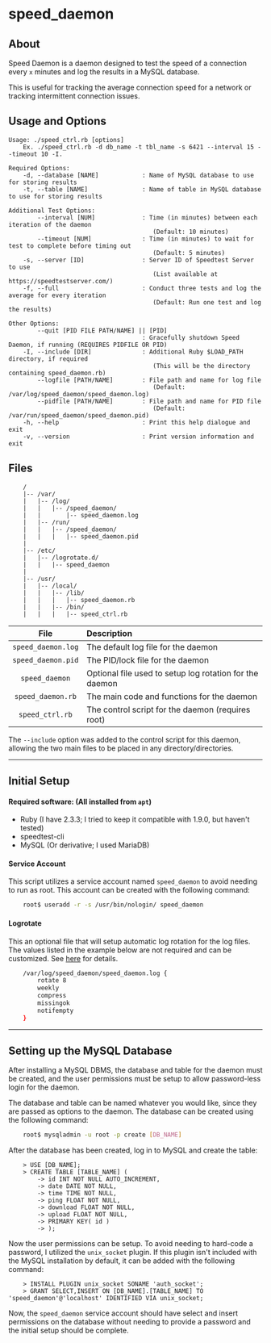 # speed_daemon

## About
Speed Daemon is a daemon designed to test the speed of a connection every `x` minutes and log the results in
a MySQL database.

This is useful for tracking the average connection speed for a network or tracking intermittent connection
issues.

## Usage and Options
```
Usage: ./speed_ctrl.rb [options]
	Ex. ./speed_ctrl.rb -d db_name -t tbl_name -s 6421 --interval 15 --timeout 10 -I.

Required Options:
    -d, --database [NAME]            : Name of MySQL database to use for storing results
    -t, --table [NAME]               : Name of table in MySQL database to use for storing results

Additional Test Options:
        --interval [NUM]             : Time (in minutes) between each iteration of the daemon
                                     	(Default: 10 minutes)
        --timeout [NUM]              : Time (in minutes) to wait for test to complete before timing out
                                     	(Default: 5 minutes)
    -s, --server [ID]                : Server ID of Speedtest Server to use
                                     	(List available at https://speedtestserver.com/)
    -f, --full                       : Conduct three tests and log the average for every iteration
                                     	(Default: Run one test and log the results)

Other Options:
        --quit [PID FILE PATH/NAME] || [PID]
                                     : Gracefully shutdown Speed Daemon, if running (REQUIRES PIDFILE OR PID)
    -I, --include [DIR]              : Additional Ruby $LOAD_PATH directory, if required
                                     	(This will be the directory containing speed_daemon.rb)
        --logfile [PATH/NAME]        : File path and name for log file
                                     	(Default: /var/log/speed_daemon/speed_daemon.log)
        --pidfile [PATH/NAME]        : File path and name for PID file
                                     	(Default: /var/run/speed_daemon/speed_daemon.pid)
    -h, --help                       : Print this help dialogue and exit
    -v, --version                    : Print version information and exit
```

## Files
```
	/
	|-- /var/
	|	|-- /log/
	|	|	|-- /speed_daemon/
	|	|		|-- speed_daemon.log
	|	|-- /run/
	|	|	|-- /speed_daemon/
	|	|	|	|-- speed_daemon.pid
	|
	|-- /etc/
	|	|-- /logrotate.d/
	|	|	|-- speed_daemon
	|
	|-- /usr/
	|	|-- /local/
	|	|	|-- /lib/
	|	|	|	|-- speed_daemon.rb
	|	|	|-- /bin/
	|	|	|	|-- speed_ctrl.rb
```
| File                | Description                                             |
| :-----------------: | :------------------------------------------------------ |
| `speed_daemon.log`  | The default log file for the daemon                     |
| `speed_daemon.pid`  | The PID/lock file for the daemon                        |
| `speed_daemon`      | Optional file used to setup log rotation for the daemon |
| `speed_daemon.rb`   | The main code and functions for the daemon              |
| `speed_ctrl.rb`     | The control script for the daemon (requires root)       |

The `--include` option was added to the control script for this daemon, allowing the two main files to
be placed in any directory/directories.

---

## Initial Setup
#### Required software: (All installed from `apt`)
* Ruby (I have 2.3.3; I tried to keep it compatible with 1.9.0, but haven't tested)
* speedtest-cli
* MySQL (Or derivative; I used MariaDB)

#### Service Account
This script utilizes a service account named `speed_daemon` to avoid needing to run as root. This account can
be created with the following command:
```bash
	root$ useradd -r -s /usr/bin/nologin/ speed_daemon
```
#### Logrotate
This an optional file that will setup automatic log rotation for the log files. The values listed in the
example below are not required and can be customized. See [here](https://manpages.debian.org/jessie/logrotate/logrotate.8.en.html)
for details.
```bash
	/var/log/speed_daemon/speed_daemon.log {
		rotate 8
		weekly
		compress
		missingok
		notifempty
	}
```

---

## Setting up the MySQL Database
After installing a MySQL DBMS, the database and table for the daemon must be created, and the user permissions
must be setup to allow password-less login for the daemon.

The database and table can be named whatever you would like, since they are passed as options to the daemon.
The database can be created using the following command:
```bash
	root$ mysqladmin -u root -p create [DB_NAME]
```
After the database has been created, log in to MySQL and create the table:
```
	> USE [DB_NAME];
	> CREATE TABLE [TABLE_NAME] (
		-> id INT NOT NULL AUTO_INCREMENT,
		-> date DATE NOT NULL,
		-> time TIME NOT NULL,
		-> ping FLOAT NOT NULL,
		-> download FLOAT NOT NULL,
		-> upload FLOAT NOT NULL,
		-> PRIMARY KEY( id )
		-> );
```
Now the user permissions can be setup. To avoid needing to hard-code a password, I utilized the `unix_socket`
plugin. If this plugin isn't included with the MySQL installation by default, it can be added with the following
command:
```
	> INSTALL PLUGIN unix_socket SONAME 'auth_socket';
	> GRANT SELECT,INSERT ON [DB_NAME].[TABLE_NAME] TO 'speed_daemon'@'localhost' IDENTIFIED VIA unix_socket;
```
Now, the `speed_daemon` service account should have select and insert permissions on the database without
needing to provide a password and the initial setup should be complete.
